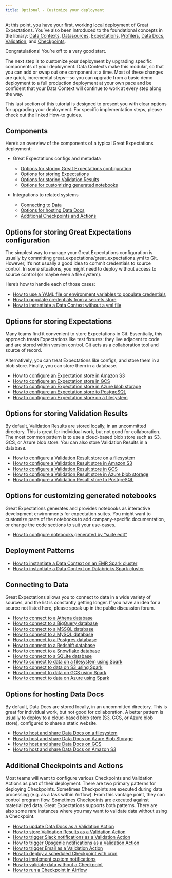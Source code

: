 ```yaml
---
title: Optional - Customize your deployment
---
```


At this point, you have your first, working local deployment of Great Expectations. You’ve also been introduced to the foundational concepts in the library: [Data Contexts](/docs/reference/data_context), [Datasources](/docs/reference/datasources), [Expectations](/docs/reference/expectations/expectations), [Profilers](/docs/reference/profilers), [Data Docs](/docs/reference/data_docs), [Validation](/docs/reference/validation), and [Checkpoints](/docs/reference/checkpoints_and_actions).

Congratulations! You’re off to a very good start.

The next step is to customize your deployment by upgrading specific components of your deployment. Data Contexts make this modular, so that you can add or swap out one component at a time. Most of these changes are quick, incremental steps—so you can upgrade from a basic demo deployment to a full production deployment at your own pace and be confident that your Data Context will continue to work at every step along the way.

This last section of this tutorial is designed to present you with clear options for upgrading your deployment. For specific implementation steps, please check out the linked How-to guides.

## Components

Here’s an overview of the components of a typical Great Expectations deployment:

* Great Expectations configs and metadata
  * [Options for storing Great Expectations configuration](/docs/tutorials/getting_started/customize_your_deployment#options-for-storing-great-expectations-configuration)
  * [Options for storing Expectations](/docs/tutorials/getting_started/customize_your_deployment#options-for-storing-expectations)
  * [Options for storing Validation Results](/docs/tutorials/getting_started/customize_your_deployment#options-for-storing-validation-results)
  * [Options for customizing generated notebooks](/docs/tutorials/getting_started/customize_your_deployment#options-for-customizing-generated-notebooks)

* Integrations to related systems
  * [Connecting to Data](/docs/tutorials/getting_started/customize_your_deployment#connecting-to-data)
  * [Options for hosting Data Docs](/docs/tutorials/getting_started/customize_your_deployment#options-for-hosting-data-docs)
  * [Additional Checkpoints and Actions](/docs/tutorials/getting_started/customize_your_deployment#additional-checkpoints-and-actions)

## Options for storing Great Expectations configuration
The simplest way to manage your Great Expectations configuration is usually by committing great_expectations/great_expectations.yml to Git. However, it’s not usually a good idea to commit credentials to source control. In some situations, you might need to deploy without access to source control (or maybe even a file system).

Here’s how to handle each of those cases:

* [How to use a YAML file or environment variables to populate credentials](/docs/guides/setup/configuring_data_contexts/how_to_configure_credentials_using_a_yaml_file_or_environment_variables)
* [How to populate credentials from a secrets store](/docs/guides/setup/configuring_data_contexts/how_to_configure_credentials_using_a_secrets_store)
* [How to instantiate a Data Context without a yml file](/docs/guides/setup/configuring_data_contexts/how_to_instantiate_a_data_context_without_a_yml_file)

## Options for storing Expectations
Many teams find it convenient to store Expectations in Git. Essentially, this approach treats Expectations like test fixtures: they live adjacent to code and are stored within version control. Git acts as a collaboration tool and source of record.

Alternatively, you can treat Expectations like configs, and store them in a blob store. Finally, you can store them in a database.

* [How to configure an Expectation store in Amazon S3](/docs/guides/setup/configuring_metadata_stores/how_to_configure_an_expectation_store_in_amazon_s3)
* [How to configure an Expectation store in GCS](/docs/guides/setup/configuring_metadata_stores/how_to_configure_an_expectation_store_in_gcs)
* [How to configure an Expectation store in Azure blob storage](/docs/guides/setup/configuring_metadata_stores/how_to_configure_an_expectation_store_in_azure_blob_storage)
* [How to configure an Expectation store to PostgreSQL](/docs/guides/setup/configuring_metadata_stores/how_to_configure_an_expectation_store_to_postgresql)
* [How to configure an Expectation store on a filesystem](/docs/guides/setup/configuring_metadata_stores/how_to_configure_an_expectation_store_to_postgresql)

## Options for storing Validation Results
By default, Validation Results are stored locally, in an uncommitted directory. This is great for individual work, but not good for collaboration. The most common pattern is to use a cloud-based blob store such as S3, GCS, or Azure blob store. You can also store Validation Results in a database.

* [How to configure a Validation Result store on a filesystem](/docs/guides/setup/configuring_metadata_stores/how_to_configure_a_validation_result_store_on_a_filesystem)
* [How to configure a Validation Result store in Amazon S3](/docs/guides/setup/configuring_metadata_stores/how_to_configure_a_validation_result_store_in_amazon_s3)
* [How to configure a Validation Result store in GCS](/docs/guides/setup/configuring_metadata_stores/how_to_configure_a_validation_result_store_in_gcs)
* [How to configure a Validation Result store in Azure blob storage](/docs/guides/setup/configuring_metadata_stores/how_to_configure_a_validation_result_store_in_azure_blob_storage)
* [How to configure a Validation Result store to PostgreSQL](/docs/guides/setup/configuring_metadata_stores/how_to_configure_a_validation_result_store_to_postgresql)

## Options for customizing generated notebooks
Great Expectations generates and provides notebooks as interactive development environments for expectation suites. You might want to customize parts of the notebooks to add company-specific documentation, or change the code sections to suit your use-cases.

* [How to configure notebooks generated by “suite edit”](/docs/guides/miscellaneous/how_to_configure_notebooks_generated_by_suite_edit)

## Deployment Patterns

* [How to instantiate a Data Context on an EMR Spark cluster](/docs/deployment_patterns/how_to_instantiate_a_data_context_on_an_emr_spark_cluster)
* [How to instantiate a Data Context on Databricks Spark cluster](/docs/deployment_patterns/how_to_instantiate_a_data_context_on_databricks_spark_cluster)

## Connecting to Data
Great Expectations allows you to connect to data in a wide variety of sources, and the list is constantly getting longer. If you have an idea for a source not listed here, please speak up in the public discussion forum.

* [How to connect to a Athena database](/docs/guides/connecting_to_your_data/database/athena)
* [How to connect to a BigQuery database](/docs/guides/connecting_to_your_data/database/bigquery)
* [How to connect to a MSSQL database](/docs/guides/connecting_to_your_data/database/mssql)
* [How to connect to a MySQL database](/docs/guides/connecting_to_your_data/database/mysql)
* [How to connect to a Postgres database](/docs/guides/connecting_to_your_data/database/postgres)
* [How to connect to a Redshift database](/docs/guides/connecting_to_your_data/database/redshift)
* [How to connect to a Snowflake database](/docs/guides/connecting_to_your_data/database/snowflake)
* [How to connect to a SQLite database](/docs/guides/connecting_to_your_data/database/sqlite)
* [How to connect to data on a filesystem using Spark](/docs/guides/connecting_to_your_data/filesystem/spark)
* [How to connect to data on S3 using Spark](/docs/guides/connecting_to_your_data/cloud/s3/spark)
* [How to connect to data on GCS using Spark](/docs/guides/connecting_to_your_data/cloud/gcs/spark)
* [How to connect to data on Azure using Spark](/docs/guides/connecting_to_your_data/cloud/azure/spark)

## Options for hosting Data Docs
By default, Data Docs are stored locally, in an uncommitted directory. This is great for individual work, but not good for collaboration. A better pattern is usually to deploy to a cloud-based blob store (S3, GCS, or Azure blob store), configured to share a static website.

* [How to host and share Data Docs on a filesystem](/docs/guides/setup/configuring_data_docs/how_to_host_and_share_data_docs_on_a_filesystem)
* [How to host and share Data Docs on Azure Blob Storage](/docs/guides/setup/configuring_data_docs/how_to_host_and_share_data_docs_on_azure_blob_storage)
* [How to host and share Data Docs on GCS](/docs/guides/setup/configuring_data_docs/how_to_host_and_share_data_docs_on_gcs)
* [How to host and share Data Docs on Amazon S3](/docs/guides/setup/configuring_data_docs/how_to_host_and_share_data_docs_on_amazon_s3)

## Additional Checkpoints and Actions
Most teams will want to configure various Checkpoints and Validation Actions as part of their deployment. There are two primary patterns for deploying Checkpoints. Sometimes Checkpoints are executed during data processing (e.g. as a task within Airflow). From this vantage point, they can control program flow. Sometimes Checkpoints are executed against materialized data. Great Expectations supports both patterns. There are also some rare instances where you may want to validate data without using a Checkpoint.

* [How to update Data Docs as a Validation Action](/docs/guides/validation/validation_actions/how_to_update_data_docs_as_a_validation_action)
* [How to store Validation Results as a Validation Action](/docs/guides/validation/validation_actions/how_to_store_validation_results_as_a_validation_action)
* [How to trigger Slack notifications as a Validation Action](/docs/guides/validation/validation_actions/how_to_trigger_slack_notifications_as_a_validation_action)
* [How to trigger Opsgenie notifications as a Validation Action](/docs/guides/validation/validation_actions/how_to_trigger_opsgenie_notifications_as_a_validation_action)
* [How to trigger Email as a Validation Action](/docs/guides/validation/validation_actions/how_to_trigger_email_as_a_validation_action)
* [How to deploy a scheduled Checkpoint with cron](/docs/guides/validation/advanced/how_to_deploy_a_scheduled_checkpoint_with_cron)
* [How to implement custom notifications](/docs/guides/validation/advanced/how_to_implement_custom_notifications)
* [How to validate data without a Checkpoint](/docs/guides/validation/advanced/how_to_validate_data_without_a_checkpoint)
* [How to run a Checkpoint in Airflow](/docs/deployment_patterns/how_to_run_a_checkpoint_in_airflow)
